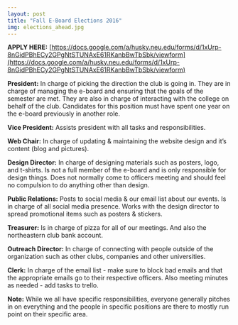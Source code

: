 ```yaml
---
layout: post
title: "Fall E-Board Elections 2016"
img: elections_ahead.jpg
---
```


**APPLY HERE:** [https://docs.google.com/a/husky.neu.edu/forms/d/1xUrp-8nGidPBhECy2GPgNtSTUNAxE61RKanbBwTbSbk/viewform](https://docs.google.com/a/husky.neu.edu/forms/d/1xUrp-8nGidPBhECy2GPgNtSTUNAxE61RKanbBwTbSbk/viewform)

**President:** In charge of picking the direction the club is going in. They are in charge of managing the e-board and ensuring that the goals of the semester are met. They are also in charge of interacting with the college on behalf of the club. Candidates for this position must have spent one year on the e-board previously in another role.

**Vice President:** Assists president with all tasks and responsibilities.

**Web Chair:** In charge of updating & maintaining the website design and it’s content (blog and pictures).

**Design Director:** In charge of designing materials such as posters, logo, and t-shirts. Is not a full member of the e-board and is only responsible for design things. Does not normally come to officers meeting and should feel no compulsion to do anything other than design.

**Public Relations:** Posts to social media & our email list about our events. Is in charge of all social media presence. Works with the design director to spread promotional items such as posters & stickers.

**Treasurer:** Is in charge of pizza for all of our meetings. And also the northeastern club bank account.

**Outreach Director:** In charge of connecting with people outside of the organization such as other clubs, companies and other universities.

**Clerk:** In charge of the email list - make sure to block bad emails and that the appropriate emails go to their respective officers. Also meeting minutes as needed - add tasks to trello.


**Note:** While we all have specific responsibilities, everyone generally pitches in on everything and the people in specific positions are there to mostly run point on their specific area.
